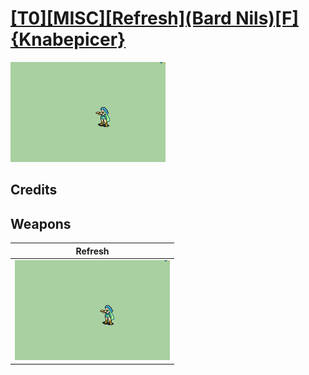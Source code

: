 # [\[T0\]\[MISC\]\[Refresh\]\(Bard Nils\)\[F\]{Knabepicer}](./)

<img src="./8.%20Refresh/Refresh_000.png" alt="[T0][MISC][Refresh](Bard Nils)[F]{Knabepicer} standing" />

## Credits



## Weapons


|Refresh |
|  :---: |
| <img alt="Refresh animation" src="./8.%20Refresh/Refresh.gif" /> |
